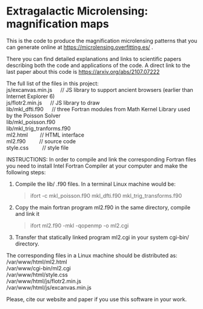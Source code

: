 # Extragalactic Microlensing: magnification maps
This is the code to produce the magnification microlensing patterns that you can generate online at https://microlensing.overfitting.es/ . 

There you can find detailed explanations and links to scientific papers describing both the code and applications of the code. A direct link to the last paper about this code is https://arxiv.org/abs/2107.07222

The full list of the files in this project:<br/>
js/excanvas.min.js      &emsp; // JS library to support ancient browsers (earlier than Internet Explorer 6)<br/>
js/flotr2.min.js        &emsp; // JS library to draw<br/>
lib/mkl_dfti.f90        &emsp; // three Fortran modules from Math Kernel Library used by the Poisson Solver<br/>
lib/mkl_poisson.f90<br/>
lib/mkl_trig_tranforms.f90<br/>
ml2.html              &emsp;&emsp;// HTML interface<br/>
ml2.f90               &emsp;&emsp;  // source code<br/>
style.css             &emsp;&emsp;  // style file<br/>


INSTRUCTIONS:
In order to compile and link the corresponding Fortran files you need to install Intel Fortran Compiler at your computer and make the following steps:
1) Compile the lib/ .f90 files. In a terminal Linux machine would be:
    >  ifort -c mkl_poisson.f90 mkl_dfti.f90 mkl_trig_transforms.f90
2) Copy the main fortran program ml2.f90 in the same directory, compile and link it
    > ifort ml2.f90 -mkl -qopenmp -o ml2.cgi
3) Transfer that statically linked program ml2.cgi in your system cgi-bin/ directory.

The corresponding files in a Linux machine should be distributed as:<br/>
/var/www/html/ml2.html<br/>
/var/www/cgi-bin/ml2.cgi<br/>
/var/www/html/style.css<br/>
/var/www/html/js/flotr2.min.js<br/>
/var/www/html/js/excanvas.min.js<br/>

Please, cite our website and paper if you use this software in your work.


